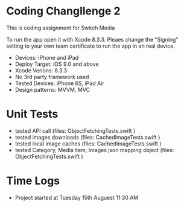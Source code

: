 # Coding Changllenge 2
This is coding assignment for Switch Media

To run the app open it with Xcode 8.3.3. Pleaes change the "Signing" setting to your own team certificate to run the app in an real device.

* Devices: iPhone and iPad
* Deploy Target: iOS 9.0 and above
* Xcode Verions: 8.3.3
* No 3rd party framework used
* Tested Devices: iPhone 6S, iPad Air
* Design patterns: MVVM, MVC

# Unit Tests
* tested API call (files: ObjectFetchingTests.swift )
* tested images downloads  (files: CachedImageTests.swift )
* tested local image caches (files: CachedImageTests.swift )
* tested Category, Media item, Images json mapping object (files: ObjectFetchingTests.swift )

# Time Logs
* Project started at Tuesday 15th Auguest 11:30 AM